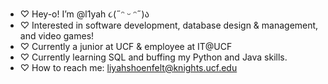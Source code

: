 - ♡ Hey-o! I’m @l1yah ૮(˶ᵔ ᵕ ᵔ˶)ა
- ♡ Interested in software development, database design & management, and video games!
- ♡ Currently a junior at UCF & employee at IT@UCF
- ♡ Currently learning SQL and buffing my Python and Java skills.
- ♡ How to reach me: liyahshoenfelt@knights.ucf.edu

<!---
l1yah/l1yah is a ✨ special ✨ repository because its `README.md` (this file) appears on your GitHub profile.
You can click the Preview link to take a look at your changes.
--->
